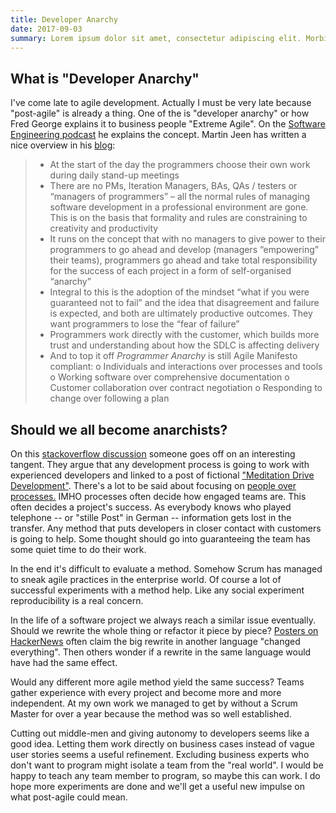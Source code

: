 ```yaml
---
title: Developer Anarchy 
date: 2017-09-03
summary: Lorem ipsum dolor sit amet, consectetur adipiscing elit. Morbi dignissim molestie dolor, id aliquam massa semper vitae. Phasellus sit amet volutpat velit. Phasellus euismod ipsum quis lacus facilisis, eu viverra purus lacinia. Duis ornare arcu arcu, sed imperdiet nibh dignissim id. Nullam tincidunt ullamcorper laoreet. Sed rhoncus posuere risus. In tristique dictum tristique. Cras justo tortor, vestibulum quis pharetra vel, laoreet ac libero.
---
```

## What is "Developer Anarchy"

I've come late to agile development. Actually I must be very late because "post-agile" is already a thing. One of the is "developer anarchy" or how Fred George explains it to business people "Extreme Agile". On the [Software Engineering podcast](http://www.se-radio.net/2016/03/se-radio-episode-253-fred-george-on-developer-anarchy/) he explains the concept. Martin Jeen has written a nice overview in his [blog](https://martinjeeblog.com/2012/11/20/what-is-programmer-anarchy-and-does-it-have-a-future/):

> - At the start of the day the programmers choose their own work during daily stand-up meetings
> - There are no PMs, Iteration Managers, BAs, QAs / testers or “managers of programmers” – all the normal rules of managing software development in a professional environment are gone. This is on the basis that formality and rules are constraining to creativity and productivity
> - It runs on the concept that with no managers to give power to their programmers to go ahead and develop (managers “empowering” their teams), programmers go ahead and take total responsibility for the success of each project in a form of self-organised “anarchy”
> - Integral to this is the adoption of the mindset “what if you were guaranteed not to fail” and the idea that disagreement and failure is expected, and both are ultimately productive outcomes. They want programmers to lose the “fear of failure”
> - Programmers work directly with the customer, which builds more trust and understanding about how the SDLC is affecting delivery
> - And to top it off *Programmer Anarchy* is still Agile Manifesto compliant:
>   o Individuals and interactions over processes and tools
>   o Working software over comprehensive documentation
>   o Customer collaboration over contract negotiation
>   o Responding to change over following a plan

## Should we all become anarchists?

On this [stackoverflow discussion](https://softwareengineering.stackexchange.com/questions/181351/what-is-developer-anarchy) someone goes off on an interesting tangent. They argue that any development process is going to work with experienced developers and linked to a post of fictional ["Meditation Drive Development"](https://www.ckwop.me.uk/Meditation-driven-development.html). There's a lot to be said about focusing on [people over processes.](http://agilemanifesto.org/) IMHO processes often decide how engaged teams are. This often decides a project's success. As everybody knows who played telephone -- or "stille Post" in German -- information gets lost in the transfer. Any method that puts developers in closer contact with customers is going to help. Some thought should go into guaranteeing the team has some quiet time to do their work.

In the end it's difficult to evaluate a method. Somehow Scrum has managed to sneak agile practices in the enterprise world. Of course a lot of successful experiments with a method help. Like any social experiment reproducibility is a real concern. 

In the life of a software project we always reach a similar issue eventually. Should we rewrite the whole thing or refactor it piece by piece? [Posters on HackerNews](https://news.ycombinator.com/item?id=14799998) often claim the big rewrite in another language "changed everything". Then others wonder if a rewrite in the same language would have had the same effect.

Would any different more agile method yield the same success? Teams gather experience with every project and become more and more independent. At my own work we managed to get by without a Scrum Master for over a year because the method was so well established.

Cutting out middle-men and giving autonomy to developers seems like a good idea. Letting them work directly on business cases instead of vague user stories seems a useful refinement. Excluding business experts who don't want to program might isolate a team from the "real world". I would be happy to teach any team member to program, so maybe this can work. I do hope more experiments are done and we'll get a useful new impulse on what post-agile could mean.
